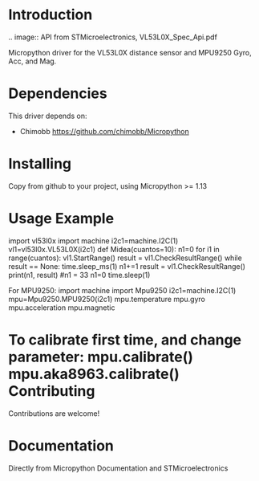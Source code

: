 
Introduction
============

.. image:: 
	API from STMicroelectronics, VL53L0X_Spec_Api.pdf 

Micropython driver for the VL53L0X distance sensor and MPU9250  Gyro, Acc, and Mag.

Dependencies
=============
This driver depends on:

* Chimobb <https://github.com/chimobb/Micropython>



Installing
==========

Copy from github to your project, using Micropython >= 1.13

Usage Example
=============

import vl53l0x
import machine
i2c1=machine.I2C(1)
vl1=vl53l0x.VL53L0X(i2c1)
def Midea(cuantos=10):
	n1=0
	for i1 in range(cuantos):
		vl1.StartRange()
		result = vl1.CheckResultRange()
		while result == None:
			time.sleep_ms(1)
			n1+=1
			result = vl1.CheckResultRange()
		print(n1, result) #n1 = 33
		n1=0
		time.sleep(1)


For MPU9250:
import machine
import Mpu9250
i2c1=machine.I2C(1)
mpu=Mpu9250.MPU9250(i2c1)
mpu.temperature
mpu.gyro
mpu.acceleration
mpu.magnetic

To calibrate first time, and change parameter:
mpu.calibrate()
mpu.aka8963.calibrate()
Contributing
============

Contributions are welcome! 

Documentation
=============

Directly from Micropython Documentation and STMicroelectronics

